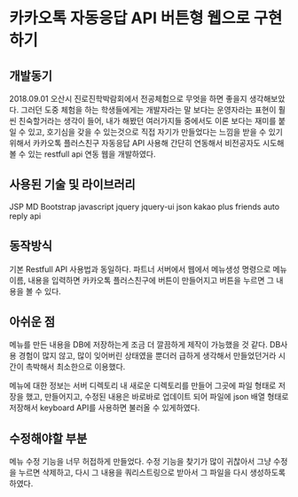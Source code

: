 카카오톡 자동응답 API 버튼형 웹으로 구현하기
=============


개발동기
---------
2018.09.01 오산시 진로진학박람회에서 전공체험으로 무엇을 하면 좋을지 생각해보았다.
그러던 도중 체험을 하는 학생들에게는 개발자라는 말 보다는 운영자라는 표현이 훨씬 친숙할거라는 생각이 들어,
내가 해봤던 여러가지들 중에서도 이론 보다는 재미를 붙일 수 있고, 호기심을 갖을 수 있는것으로 직접 자기가 만들었다는 느낌을 받을 수 있기 위해서 카카오톡 플러스친구 자동응답 API 사용해 간단히 연동해서 비전공자도 시도해 볼 수 있는 restfull api 연동 웹을 개발하였다.

사용된 기술 및 라이브러리
-----------------
JSP
MD Bootstrap
javascript 
jquery
jquery-ui
json
kakao plus friends auto reply api

동작방식
-------------
기본 Restfull API 사용법과 동일하다.
파트너 서버에서 웹에서 메뉴생성 명령으로 메뉴이름, 내용을 입력하면 카카오톡 플러스친구에 버튼이 만들어지고 버튼을 누르면 그 내용을 볼 수 있다.

아쉬운 점
-----
메뉴를 만든 내용을 DB에 저장하는게 조금 더 깔끔하게 제작이 가능했을 것 같다.
DB사용 경험이 많지 않고, 많이 잊어버린 상태였을 뿐더러 급하게 생각해서 만들었던거라 시간이 촉박해서 최소한으로 이용했다.

메뉴에 대한 정보는 서버 디렉토리 내 새로운 디렉토리를 만들어 그곳에 파일 형태로 저장을 했고,
만들어지고, 수정된 내용은 바로바로 업데이트 되어 파일에 json 배열 형태로 저장해서 keyboard API를 사용하면 불러올 수 있게하였다.

수정해야할 부분
----------------------------------
메뉴 수정 기능을 너무 허접하게 만들었다.
수정 기능을 찾기가 많이 귀찮아서 그냥 수정을 누르면 삭제하고, 다시 그 내용을 쿼리스트링으로 받아서 그 파일을 다시 생성하도록 하였다.
